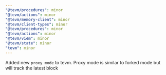 ```yaml
---
"@tevm/procedures": minor
"@tevm/actions": minor
"@tevm/memory-client": minor
"@tevm/client-types": minor
"@tevm/procedures": minor
"@tevm/actions": minor
"@tevm/viem": minor
"@tevm/state": minor
"tevm": minor
---
```


Added new `proxy mode` to tevm. Proxy mode is similar to forked mode but will track the latest block
